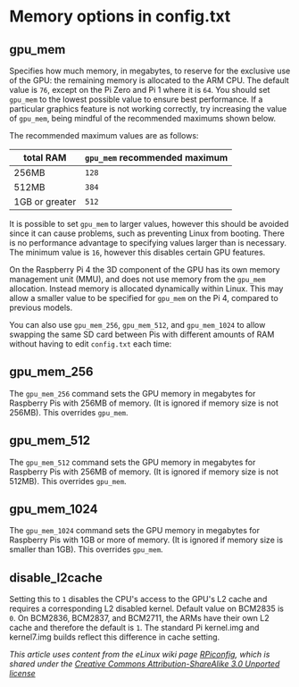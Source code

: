 # Memory options in config.txt

## gpu_mem

Specifies how much memory, in megabytes, to reserve for the exclusive use of the GPU: the remaining memory is allocated to the ARM CPU. The default value is `76`, except on the Pi Zero and Pi 1 where it is `64`. You should set `gpu_mem` to the lowest possible value to ensure best performance. If a particular graphics feature is not working correctly, try increasing the value of `gpu_mem`, being mindful of the recommended maximums shown below.

The recommended maximum values are as follows:

| total RAM | `gpu_mem` recommended maximum |
|-----------|-------------------------------|
| 256MB     | `128`                         |
| 512MB     | `384`                         |
| 1GB or greater | `512`                    |

 It is possible to set `gpu_mem` to larger values, however this should be avoided since it can cause problems, such as preventing Linux from booting. There is no performance advantage to specifying values larger than is necessary. The minimum value is `16`, however this disables certain GPU features.

On the Raspberry Pi 4 the 3D component of the GPU has its own memory management unit (MMU), and does not use memory from the `gpu_mem` allocation. Instead memory is allocated dynamically within Linux. This may allow a smaller value to be specified for `gpu_mem` on the Pi 4, compared to previous models.

You can also use `gpu_mem_256`, `gpu_mem_512`, and `gpu_mem_1024` to allow swapping the same SD card between Pis with different amounts of RAM without having to edit `config.txt` each time:

## gpu_mem_256

The `gpu_mem_256` command sets the GPU memory in megabytes for Raspberry Pis with 256MB of memory. (It is ignored if memory size is not 256MB). This overrides `gpu_mem`.

## gpu_mem_512

The `gpu_mem_512` command sets the GPU memory in megabytes for Raspberry Pis with 256MB of memory. (It is ignored if memory size is not 512MB). This overrides `gpu_mem`.

## gpu_mem_1024

The `gpu_mem_1024` command sets the GPU memory in megabytes for Raspberry Pis with 1GB or more of memory. (It is ignored if memory size is smaller than 1GB). This overrides `gpu_mem`.

## disable_l2cache

Setting this to `1` disables the CPU's access to the GPU's L2 cache and requires a corresponding L2 disabled kernel. Default value on BCM2835 is `0`. On BCM2836, BCM2837, and BCM2711, the ARMs have their own L2 cache and therefore the default is `1`. The standard Pi kernel.img and kernel7.img builds reflect this difference in cache setting.

*This article uses content from the eLinux wiki page [RPiconfig](http://elinux.org/RPiconfig), which is shared under the [Creative Commons Attribution-ShareAlike 3.0 Unported license](http://creativecommons.org/licenses/by-sa/3.0/)*

